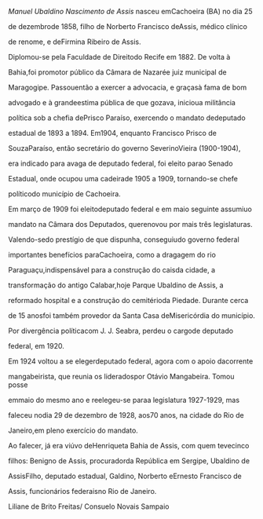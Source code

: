 

*Manuel Ubaldino Nascimento de Assis* nasceu emCachoeira (BA) no dia 25

de dezembrode 1858, filho de Norberto Francisco deAssis, médico clínico

de renome, e deFirmina Ribeiro de Assis.



Diplomou-se pela Faculdade de Direitodo Recife em 1882. De volta à

Bahia,foi promotor público da Câmara de Nazarée juiz municipal de

Maragogipe. Passouentão a exercer a advocacia, e graçasà fama de bom

advogado e à grandeestima pública de que gozava, inicioua militância

política sob a chefia dePrisco Paraíso, exercendo o mandato dedeputado

estadual de 1893 a 1894. Em1904, enquanto Francisco Prisco de

SouzaParaíso, então secretário do governo SeverinoVieira (1900-1904),

era indicado para avaga de deputado federal, foi eleito parao Senado

Estadual, onde ocupou uma cadeirade 1905 a 1909, tornando-se chefe

políticodo município de Cachoeira.



Em março de 1909 foi eleitodeputado federal e em maio seguinte assumiuo

mandato na Câmara dos Deputados, querenovou por mais três legislaturas.

Valendo-sedo prestígio de que dispunha, conseguiudo governo federal

importantes benefícios paraCachoeira, como a dragagem do rio

Paraguaçu,indispensável para a construção do caisda cidade, a

transformação do antigo Calabar,hoje Parque Ubaldino de Assis, a

reformado hospital e a construção do cemitérioda Piedade. Durante cerca

de 15 anosfoi também provedor da Santa Casa deMisericórdia do município.

Por divergência políticacom J. J. Seabra, perdeu o cargode deputado

federal, em 1920.



Em 1924 voltou a se elegerdeputado federal, agora com o apoio dacorrente

mangabeirista, que reunia os lideradospor Otávio Mangabeira. Tomou posse

emmaio do mesmo ano e reelegeu-se paraa legislatura 1927-1929, mas

faleceu nodia 29 de dezembro de 1928, aos70 anos, na cidade do Rio de

Janeiro,em pleno exercício do mandato.



Ao falecer, já era viúvo deHenriqueta Bahia de Assis, com quem tevecinco

filhos: Benigno de Assis, procuradorda República em Sergipe, Ubaldino de

AssisFilho, deputado estadual, Galdino, Norberto eErnesto Francisco de

Assis, funcionários federaisno Rio de Janeiro.



Liliane de Brito Freitas/ Consuelo Novais Sampaio



